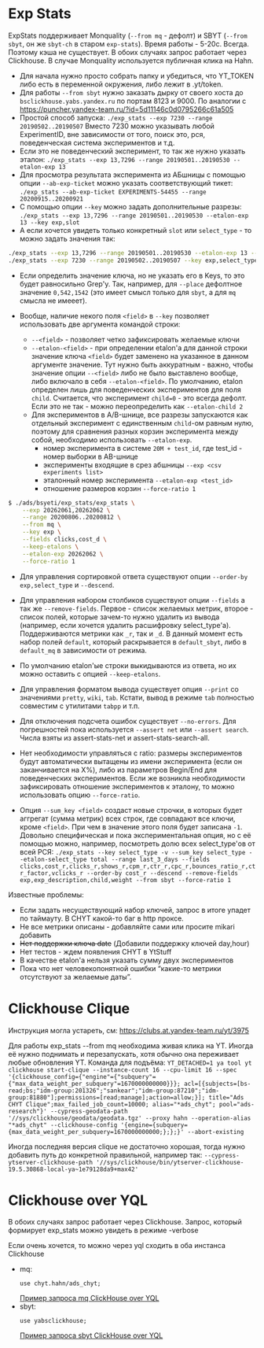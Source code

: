 # Exp Stats

ExpStats поддерживает Monquality (`--from mq` - дефолт) и SBYT (`--from sbyt`, он же `sbyt-ch`  в старом `exp-stats`).
Время работы - 5-20с. Всегда. Поэтому кэша не существует.
В обоих случаях запрос работает через Clickhouse. В случае Monquality используется публичная клика на Hahn.

+ Для начала нужно просто собрать папку и убедиться, что YT_TOKEN либо есть в переменной окружения, либо лежит в .yt/token.
+ Для работы `--from sbyt` нужно заказать дырку от своего хоста до `bsclickhouse.yabs.yandex.ru` по портам 8123 и 9000. По аналогии с https://puncher.yandex-team.ru/?id=5d11146c0d0795266c61a505
+ Простой способ запуска:
`./exp_stats --exp 7230 --range 20190502..20190507`
Вместо 7230 можно указывать любой ExperimentID, вне зависимости от того, поиск это, рся, поведенческая система экспериментов и т.д.
+ Если это не поведенческий эксперимент, то так же нужно указать эталон:
`./exp_stats --exp 13,7296 --range 20190501..20190530 --etalon-exp 13`
+ Для просмотра результата эксперимента из АБшницы с помощью опции `--ab-exp-ticket` можно указать соответствующий тикет:
`./exp_stats --ab-exp-ticket EXPERIMENTS-54455 --range 20200915..20200921`
+ С помощью опции `--key` можно задать дополнительные разрезы:
`./exp_stats --exp 13,7296 --range 20190501..20190530 --etalon-exp 13 --key exp,slot`
+ А если хочется увидеть только конкретный `slot` или `select_type` - то можно задать значения так:
```bash
./exp_stats --exp 13,7296 --range 20190501..20190530 --etalon-exp 13 --key exp,slot --slot 1
./exp_stats --exp 7230 --range 20190502..20190507 --key exp,select_type --select_type 123,98
```

+ Если определить значение ключа, но не указать его в Keys, то это будет равносильно Grep'у. Так, например, для `--place` дефолтное значение `0,542,1542` (это имеет смысл только для `sbyt`, а для `mq` смысла не имееет).

+ Вообще, наличие некого поля `<field>` в `--key` позволяет использовать две аргумента командой строки:
	+ `--<field>` - позволяет четко зафиксировать желаемые ключи
	+ `--etalon-<field>` - при определении etalon'а для данной строки значение ключа `<field>` будет заменено на указанное в данном аргументе значение. Тут нужно быть аккуратным - важно, чтобы значение опции `--<field>` либо не было выставлено вообще, либо включало в себя `--etalon-<field>`. По умолчанию, etalon определен лишь для поведенческих экспериментов для поля `child`. Считается, что эксперимент `child=0` - это всегда дефолт. Если это не так - можно переопределить как `--etalon-child 2`
    + Для экспериментов в A/B-шнице, все разрезы запускаются как отдельный эксперимент с единственным `child`-ом равным нулю, поэтому для сравнения разных корзин эксперимента между собой, необходимо использовать `--etalon-exp`.
        - номер эксперимента в системе `20M + test_id`, где test_id - номер выборки в AB-шнице
        - эксперименты входящие в срез абшницы `--exp <csv experiments list>`
        - эталонный номер эксперимента `--etalon-exp <test_id>`
        - отношение размеров корзин `--force-ratio 1`

```bash
$ ./ads/bsyeti/exp_stats/exp_stats \
    --exp 20262061,20262062 \
    --range 20200806..20200812 \
    --from mq \
    --key exp \
    --fields clicks,cost_d \
    --keep-etalons \
    --etalon-exp 20262062 \
    --force-ratio 1
```

+ Для управления сортировкой ответа существуют опции `--order-by exp,select_type` и `--descend`.
+ Для управления набором столбиков существуют опции `--fields` а так же `--remove-fields`. Первое - список желаемых метрик, второе - список полей, которые зачем-то нужно удалить из вывода (например, если хочется удалить расшифровку select_type'а). Поддерживаются метрики как `_r`, так и `_d`. В данный момент есть набор полей `default`, который раскрывается в `default_sbyt`, либо в `default_mq` в зависимости от режима.

+ По умолчанию etalon'ые строки выкидываются из ответа, но их можно оставить с опцией `--keep-etalons`.

+ Для управления форматом вывода существует опция `--print` со значениями `pretty`, `wiki`, `tab`. Кстати, вывод в режиме `tab` полностью совместим с утилитами `tabpp` и т.п.

+ Для отключения подсчета ошибок существует `--no-errors`. Для погрешностей пока используется `--assert net` или `--assert search`. Числа взяты из assert-stats-net и assert-stats-search-all.

+ Нет необходимости управляться с ratio: размеры экспериментов будут автоматически вытащены из имени эксперимента (если он заканчивается на X%), либо из параметров Begin/End для поведенческих экспериментов. Если же возникла необходимости зафиксировать отношение экспериментов к эталону, то можно использовать опцию `--force-ratio`.

+ Опция `--sum_key <field>` создаст новые строчки, в которых будет аггрегат (сумма метрик) всех строк, где совпадают все ключи, кроме `<field>`. При чем в значение этого поля будет записана `-1`. Довольно специфическая и пока экспериментальная опция, но с её помощью можно, например, посмотреть долю всех select_type'ов от всей РСЯ:
`./exp_stats --key select_type -v --sum_key select_type --etalon-select_type total --range last_3_days --fields clicks,cost_r,clicks_r,shows_r,cpm_r,ctr_r,cpc_r,bounces_ratio_r,ctr_factor,vclicks_r --order-by cost_r --descend --remove-fields exp,exp_description,child,weight --from sbyt --force-ratio 1`


Известные проблемы:
+ Если задать несуществующий набор ключей, запрос в итоге упадет по таймауту. В CHYT какой-то баг в http проксе.
+ Не все метрики описаны - добавляйте сами или просите mikari добавить
+ ~~Нет поддержки ключа date~~ (Добавили поддержку ключей day,hour)
+ Нет тестов - ждем появления CHYT в YtStuff
+ В качестве etalon'а нельзя указать сумму двух экспериментов
+ Пока что нет человекопонятной ошибки “какие-то метрики отсутствуют за желаемые даты”.

# Сlickhouse Clique
Инструкция могла устареть, см: https://clubs.at.yandex-team.ru/yt/3975

Для работы exp_stats --from mq необходима живая клика на YT. Иногда её нужно поднимать и перезапускать, хотя обычно она переживает любые обновления YT.
Команда для подъёма:
`YT_DETACHED=1 ya tool yt clickhouse start-clique --instance-count 16 --cpu-limit 16 --spec '{clickhouse_config={"engine"={"subquery"={"max_data_weight_per_subquery"=1670000000000}}}; acl=[{subjects=[bs-read;bs;"idm-group:201326";"sankear";"idm-group:87210";"idm-group:81880"];permissions=[read;manage];action=allow;}]; title="Ads CHYT Clique";max_failed_job_count=10000; alias="*ads_chyt"; pool="ads-research"}' --cypress-geodata-path '//sys/clickhouse/geodata/geodata.tgz' --proxy hahn --operation-alias "*ads_chyt" --clickhouse-config '{engine={subquery={max_data_weight_per_subquery=1670000000000;};};}' --abort-existing`

Иногда последняя версия clique не достаточно хорошая, тогда нужно добавить путь до конкретной правильной, например так:
`--cypress-ytserver-clickhouse-path '//sys/clickhouse/bin/ytserver-clickhouse-19.5.30868-local-ya~1e79128da9+max42'`

# Clickhouse over YQL
В обоих случаях запрос работает через Clickhouse.
Запрос, который формирует exp_stats можно увидеть в режиме -verbose

Если очень хочется, то можно через yql сходить в оба инстанса Clickhouse
- mq:
  ```yql
  use chyt.hahn/ads_chyt;
  ```
  [Пример запроса mq ClickHouse over YQL](https://yql.yandex-team.ru/Operations/YDjw1AuEI3VG_fbCzj_SM_HDVGKlJh2FcZRhGJ5QfUM=)
- sbyt:
  ```yql
  use yabsclickhouse;
  ```
  [Пример запроса sbyt ClickHouse over YQL](https://yql.yandex-team.ru/Operations/YDjhI_MBw4M40ivg0AFT2CDB9zyyDFwll-_ZlbUA0pY=)


